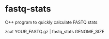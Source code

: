 # fastq-stats
C++ program to quickly calculate FASTQ stats


zcat YOUR_FASTQ.gz | fastq_stats GENOME_SIZE
